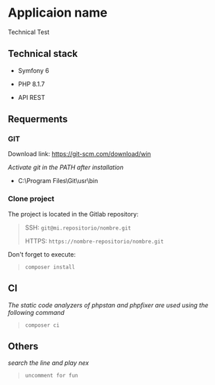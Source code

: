 # Applicaion name

Technical Test

## Technical stack

* Symfony 6

* PHP 8.1.7

* API REST

## Requerments

### GIT

Download link: https://git-scm.com/download/win

*Activate git in the PATH after installation*

- C:\Program Files\Git\usr\bin

### Clone project

The project is located in the Gitlab repository:

> SSH:
> `git@mi.repositorio/nombre.git`
>
> HTTPS:
> `https://nombre-repositorio/nombre.git`

Don't forget to execute:

>`composer install`

## CI
*The static code analyzers of phpstan and phpfixer are used using the following command*
> `composer ci`


## Others
*search the line and play nex*

> `uncomment for fun`

